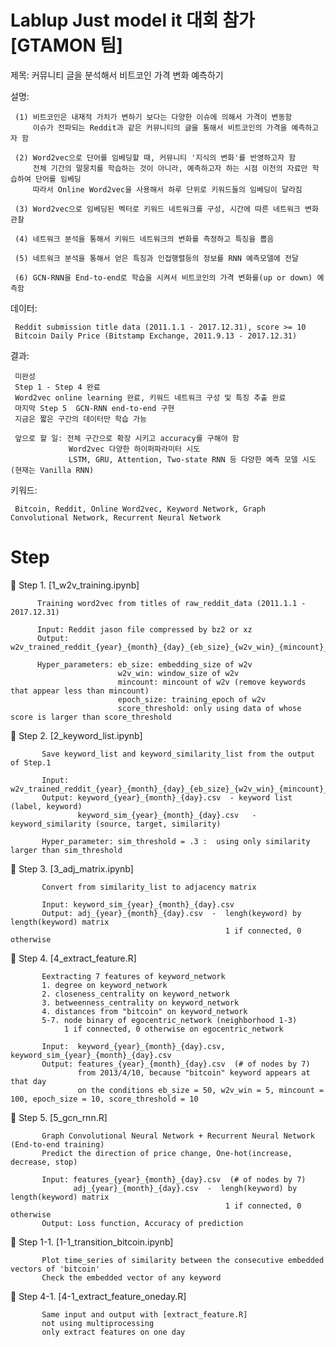 
# Lablup Just model it 대회 참가 [GTAMON 팀]


제목: 커뮤니티 글을 분석해서 비트코인 가격 변화 예측하기

설명: 

     (1) 비트코인은 내재적 가치가 변하기 보다는 다양한 이슈에 의해서 가격이 변동함
         이슈가 전파되는 Reddit과 같은 커뮤니티의 글을 통해서 비트코인의 가격을 예측하고자 함
         
     (2) Word2vec으로 단어를 임베딩할 때, 커뮤니티 '지식의 변화'를 반영하고자 함
         전체 기간의 말뭉치를 학습하는 것이 아니라, 예측하고자 하는 시점 이전의 자료만 학습하여 단어를 임베딩
         따라서 Online Word2vec을 사용해서 하루 단위로 키워드들의 임베딩이 달라짐
            
     (3) Word2vec으로 임베딩된 벡터로 키워드 네트워크를 구성, 시간에 따른 네트워크 변화 관찰
     
     (4) 네트워크 분석을 통해서 키워드 네트워크의 변화를 측정하고 특징을 뽑음
     
     (5) 네트워크 분석을 통해서 얻은 특징과 인접행렬등의 정보를 RNN 예측모델에 전달
     
     (6) GCN-RNN을 End-to-end로 학습을 시켜서 비트코인의 가격 변화를(up or down) 예측함
     
데이터: 

     Reddit submission title data (2011.1.1 - 2017.12.31), score >= 10
     Bitcoin Daily Price (Bitstamp Exchange, 2011.9.13 - 2017.12.31)

결과: 

     미완성
     Step 1 - Step 4 완료
     Word2vec online learning 완료, 키워드 네트워크 구성 및 특징 추출 완료
     마지막 Step 5  GCN-RNN end-to-end 구현
     지금은 짧은 구간의 데이터만 학습 가능
     
     앞으로 할 일: 전체 구간으로 확장 시키고 accuracy를 구해야 함
                 Word2vec 다양한 하이퍼파라미터 시도
                 LSTM, GRU, Attention, Two-state RNN 등 다양한 예측 모델 시도 (현재는 Vanilla RNN)


키워드:  

     Bitcoin, Reddit, Online Word2vec, Keyword Network, Graph Convolutional Network, Recurrent Neural Network


# Step

:whale: Step 1. [1_w2v_training.ipynb]
          
          Training word2vec from titles of raw_reddit_data (2011.1.1 - 2017.12.31)
          
          Input: Reddit jason file compressed by bz2 or xz
          Output: w2v_trained_reddit_{year}_{month}_{day}_{eb_size}_{w2v_win}_{mincount}_{epoch_size}
          
          Hyper_parameters: eb_size: embedding_size of w2v
                            w2v_win: window_size of w2v
                            mincount: mincount of w2v (remove keywords that appear less than mincount)
                            epoch_size: training_epoch of w2v
                            score_threshold: only using data of whose score is larger than score_threshold
           
  
:whale: Step 2. [2_keyword_list.ipynb]
           
           Save keyword_list and keyword_similarity_list from the output of Step.1
           
           Input: w2v_trained_reddit_{year}_{month}_{day}_{eb_size}_{w2v_win}_{mincount}_{epoch_size}
           Output: keyword_{year}_{month}_{day}.csv  - keyword list (label, keyword)
                   keyword_sim_{year}_{month}_{day}.csv   -  keyword_similarity (source, target, similarity)
                   
           Hyper_parameter: sim_threshold = .3 :  using only similarity larger than sim_threshold
           
           
:whale: Step 3. [3_adj_matrix.ipynb]
           
           Convert from similarity_list to adjacency matrix 
           
           Input: keyword_sim_{year}_{month}_{day}.csv
           Output: adj_{year}_{month}_{day}.csv  -  lengh(keyword) by length(keyword) matrix
                                                    1 if connected, 0 otherwise


:whale: Step 4. [4_extract_feature.R]
                                  
           Eextracting 7 features of keyword_network
           1. degree on keyword_network
           2. closeness_centrality on keyword_network
           3. betweenness_centrality on keyword_network
           4. distances from "bitcoin" on keyword_network
           5-7. node binary of egocentric_network (neighborhood 1-3)
                1 if connected, 0 otherwise on egocentric_network
           
           Input:  keyword_{year}_{month}_{day}.csv,  keyword_sim_{year}_{month}_{day}.csv
           Output: features_{year}_{month}_{day}.csv  (# of nodes by 7)
                   from 2013/4/10, because "bitcoin" keyword appears at that day
                   on the conditions eb_size = 50, w2v_win = 5, mincount = 100, epoch_size = 10, score_threshold = 10
                            

:whale: Step 5. [5_gcn_rnn.R]

           Graph Convolutional Neural Network + Recurrent Neural Network (End-to-end training)
           Predict the direction of price change, One-hot(increase, decrease, stop)
           
           Input: features_{year}_{month}_{day}.csv  (# of nodes by 7)
                  adj_{year}_{month}_{day}.csv  -  lengh(keyword) by length(keyword) matrix
                                                    1 if connected, 0 otherwise 
           Output: Loss function, Accuracy of prediction
          
          
:whale: Step 1-1. [1-1_transition_bitcoin.ipynb]
           
           Plot time_series of similarity between the consecutive embedded vectors of 'bitcoin'
           Check the embedded vector of any keyword
           
           
:whale: Step 4-1. [4-1_extract_feature_oneday.R]
                                  
           Same input and output with [extract_feature.R]
           not using multiprocessing
           only extract features on one day

